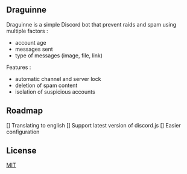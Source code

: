 ## Draguinne
Draguinne is a simple Discord bot that prevent raids and spam using multiple factors :
- account age
- messages sent
- type of messages (image, file, link)

Features :
- automatic channel and server lock
- deletion of spam content
- isolation of suspicious accounts

## Roadmap
[] Translating to english
[] Support latest version of discord.js 
[] Easier configuration


## License
[MIT](https://choosealicense.com/licenses/mit/)
